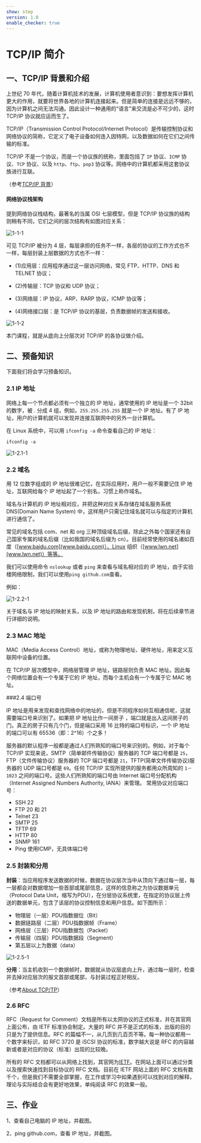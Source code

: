 ```yaml
---
show: step
version: 1.0
enable_checker: true
---
```

# TCP/IP 简介

## 一、TCP/IP 背景和介绍

上世纪 70 年代，随着计算机技术的发展，计算机使用者意识到：要想发挥计算机更大的作用，就要将世界各地的计算机连接起来。但是简单的连接是远远不够的，因为计算机之间无法沟通。因此设计一种通用的“语言”来交流是必不可少的，这时 TCP/IP 协议就应运而生了。

TCP/IP（Transmission Control Protocol/Internet Protocol）是传输控制协议和网络协议的简称，它定义了电子设备如何连入因特网，以及数据如何在它们之间传输的标准。

TCP/IP 不是一个协议，而是一个协议族的统称，里面包括了 `IP` 协议、`ICMP` 协议、`TCP` 协议、以及 `http`、`ftp`、`pop3` 协议等。网络中的计算机都采用这套协议族进行互联。

（参考[TCP/IP 背景](https://blog.csdn.net/ZX714311728/article/details/53224121)）

#### 网络协议栈架构

提到网络协议栈结构，最著名的当属 OSI 七层模型，但是 TCP/IP 协议族的结构则稍有不同，它们之间的层次结构有如图对应关系：

![1-1-1](https://doc.shiyanlou.com/document-uid8797labid5883timestamp1529399690891.png/wm)

可见 TCP/IP 被分为 4 层，每层承担的任务不一样，各层的协议的工作方式也不一样，每层封装上层数据的方式也不一样：

- (1)应用层：应用程序通过这一层访问网络，常见 FTP、HTTP、DNS 和 TELNET 协议；

- (2)传输层：TCP 协议和 UDP 协议；

- (3)网络层：IP 协议，ARP、RARP 协议，ICMP 协议等；

- (4)网络接口层：是 TCP/IP 协议的基层，负责数据帧的发送和接收。

![1-1-2](https://doc.shiyanlou.com/document-uid18510labid448timestamp1482199421440.png/wm)

本门课程，就是从底向上分层次对 TCP/IP 的各协议做介绍。

## 二、预备知识

下面我们将会学习预备知识。

### 2.1 IP 地址

网络上每一个节点都必须有一个独立的 IP 地址，通常使用的 IP 地址是一个 32bit 的数字，被 . 分成 4 组，例如，`255.255.255.255` 就是一个 IP 地址。有了 IP 地址，用户的计算机就可以发现并连接互联网中的另外一台计算机。

在 Linux 系统中，可以用 `ifconfig -a` 命令查看自己的 IP 地址：

```
ifconfig -a
```

![1-2.1-1](https://doc.shiyanlou.com/TCP_IP/TCP-1-03.png/wm)

### 2.2 域名

用 12 位数字组成的 IP 地址很难记忆，在实际应用时，用户一般不需要记住 IP 地址，互联网给每个 IP 地址起了一个别名，习惯上称作域名。

域名与计算机的 IP 地址相对应，并把这种对应关系存储在域名服务系统 DNS(Domain Name System) 中，这样用户只需记住域名就可以与指定的计算机进行通信了。

常见的域名包括 com、net 和 org 三种顶级域名后缀，除此之外每个国家还有自己国家专属的域名后缀（比如我国的域名后缀为 cn）。目前经常使用的域名诸如百度（[www.baidu.com](www.baidu.com)）、Linux 组织（[www.lwn.net](www.lwn.net)）等等。

我们可以使用命令 `nslookup` 或者 `ping` 来查看与域名相对应的 IP 地址，由于实验楼网络限制，我们可以使用`ping github.com`查看。

例如：

![1-2.2-1](https://doc.shiyanlou.com/document-uid454817labid448timestamp1499074877971.png/wm)

关于域名与 IP 地址的映射关系，以及 IP 地址的路由和发现机制，将在后续章节进行详细的说明。

### 2.3 MAC 地址

MAC（Media Access Control）地址，或称为物理地址、硬件地址，用来定义互联网中设备的位置。

在 TCP/IP 层次模型中，网络层管理 IP 地址，链路层则负责 MAC 地址。因此每个网络位置会有一个专属于它的 IP 地址，而每个主机会有一个专属于它 MAC 地址。

###2.4 端口号

IP 地址是用来发现和查找网络中的地址的，但是不同程序如何互相通信呢，这就需要端口号来识别了。如果把 IP 地址比作一间房子 ，端口就是出入这间房子的门。真正的房子只有几个门，但是端口采用 16 比特的端口号标识，一个 IP 地址的端口可以有 65536（即：2^16）个之多！

服务器的默认程序一般都是通过人们所熟知的端口号来识别的。例如，对于每个 TCP/IP 实现来说，SMTP（简单邮件传输协议）服务器的 TCP 端口号都是 `25`，FTP（文件传输协议）服务器的 TCP 端口号都是 `21`，TFTP(简单文件传输协议)服务器的 UDP 端口号都是 `69`。任何 TCP/IP 实现所提供的服务都用众所周知的 `1－1023` 之间的端口号。这些人们所熟知的端口号由 Internet 端口号分配机构（Internet Assigned Numbers Authority, IANA）来管理。
常用协议对应端口号：
- SSH 22
- FTP 20 和 21
- Telnet 23
- SMTP 25
- TFTP 69
- HTTP 80
- SNMP 161
- Ping  使用ICMP，无具体端口号

### 2.5 封装和分用

**封装**：当应用程序发送数据的时候，数据在协议层次当中从顶向下通过每一层，每一层都会对数据增加一些首部或尾部信息，这样的信息称之为协议数据单元（Protocol Data Unit，缩写为PDU），在分层协议系统里，在指定的协议层上传送的数据单元，包含了该层的协议控制信息和用户信息。如下图所示：

- 物理层（一层）PDU指数据位（Bit）
- 数据链路层（二层）PDU指数据帧（Frame）
- 网络层（三层）PDU指数据包（Packet）
- 传输层（四层）PDU指数据段（Segment）
- 第五层以上为数据（data）

![1-2.5-1](https://doc.shiyanlou.com/TCP_IP/TCP-1-05.png/wm)

**分用**：当主机收到一个数据帧时，数据就从协议层底向上升，通过每一层时，检查并去掉对应层次的报文首部或尾部，与封装过程正好相反。

（参考[About TCP/TP](https://sukianata.coding.me/2018/07/13/About-TCP-TP/)）

### 2.6 RFC

RFC（Request for Comment）文档是所有以太网协议的正式标准，并在其官网上面公布，由 IETF 标准协会制定。大量的 RFC 并不是正式的标准，出版的目的只是为了提供信息。RFC 的篇幅不一，从几页到几百页不等。每一种协议都用一个数字来标识，如 RFC 3720 是 iSCSI 协议的标准，数字越大说是 RFC 的内容越新或者是对应的协议（标准）出现的比较晚。

所有的 RFC 文档都可以从网络上找到，其官网为[IETF](http://www.ietf.org/)。在网站上面可以通过分类以及搜索快速找到目标协议的 RFC 文档。目前在 IETF 网站上面的 RFC 文档有数千个，但是我们不需要全部掌握，在工作或学习中如果遇到可以找到对应的解释，理论与实际结合会有更好地效果，单纯阅读 RFC 的效果一般。


## 三、作业


1、查看自己电脑的 IP 地址，并截图。

2、ping github.com，查看 IP 地址，并截图。
